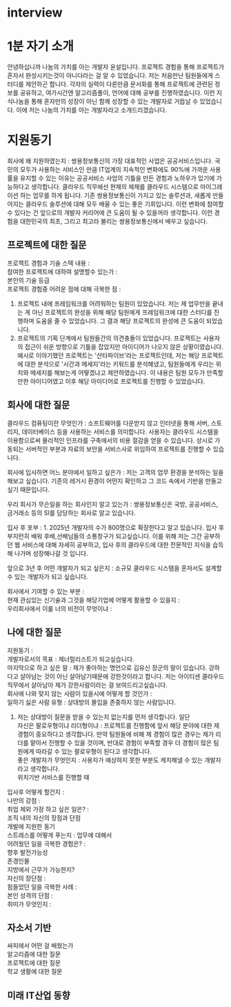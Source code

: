 # interview

# 1분 자기 소개
안녕하십니까 나눔의 가치를 아는 개발자 윤설입니다. 프로젝트 경험을 통해 프로젝트가 혼자서 완성시키는것이 아니다라는 걸 알 수 있었습니다. 저는 처음만난 팀원들에게 스터디를 제안하곤 합니다. 각자의 실력이 다른만큼 문서화를 통해 프로젝트에 관련된 정보를 공유하고, 여가시간엔 알고리즘풀이, 언어에 대해 공부를 진행하였습니다. 이런 지식나눔을 통해 혼자만의 성장이 아닌 함께 성장할 수 있는 개발자로 거듭날 수 있었습니다. 이에 저는 나눔의 가치를 아는 개발자라고 소개드리겠습니다.

# 지원동기

회사에 왜 지원하였는지 :
쌍용정보통신의 가장 대표적인 사업은 공공서비스입니다. 국민의 모두가 사용하는 서비스인 만큼 IT업계의 지속적인 변화에도 90%에 가까운 사용률을 유지할 수 있는 이유는 공공서비스 사업의 기틀을 만든 경험과 노하우가 있기에 가능하다고 생각합니다. 클라우드 직무에선 현재의 체제를 클라우드 시스템으로 마이그레이션 하는 업무를 하게 됩니다. 기존 쌍용정보통신이 가지고 있는 솔루션과, 새롭게 만들어지는 클라우드 솔루션에 대해 모두 배울 수 있는 좋은 기회입니다. 이런 변화에 참여할 수 있다는 건 앞으로의 개발자 커리어에 큰 도움이 될 수 있을꺼라 생각합니다. 이런 경험을 대한민국의 최초, 그리고 최고라 불리는 쌍용정보통신에서 배우고 싶습니다.



## 프로젝트에 대한 질문
프로젝트 경험과 기술 스텍 내용 : <br>
참여한 프로젝트에 대하여 설명할수 있는가 : <br>
본인의 기술 등급 <br>
프로젝트 경험중 어려운 점에 대해 극복한 점 :<br>
1. 프로젝트 내에 프레임워크를 어려워하는 팀원이 있었습니다. 저는 제 업무만을 끝내는 게 아닌 프로젝트의 완성을 위해 해당 팀원에게 프레임워크에 대한 스터디를 진행하며 도움을 줄 수 있었습니다. 그 결과 해당 프로젝트의 완성에 큰 도움이 되었습니다.<br>
2. 프로젝트의 기획 단계에서 팀원들간의 의견충돌이 있었습니다. 프로젝트는 사용자의 접근이 쉬운 방향으로 기틀을 잡았지만 아이디어가 나오지 않은 상황이였습니다. 예시로 이야기했던 프로젝트는 '산타파이브'라는 프로젝트인데, 저는 해당 프로젝트에 대한 분석으로 '시간과 메세지'라는 키워드를 분석해냈고, 팀원들에게 우리는 위치와 메세지를 해보는게 어떻겠냐고 제안하였습니다. 이 내용은 팀원 모두가 만족할만한 아이디어였고 이후 해당 아이디어로 프로젝트를 진행할 수 있었습니다. <br>


## 회사에 대한 질문
클라우드 컴퓨팅이란 무엇인가 : 소프트웨어를 다운받지 않고 인터넷을 통해 서버, 스토리지, 데이터베이스 등을 사용하는 서비스를 의미합니다. 사용자는 클라우드 시스템을 이용함으로써 물리적인 인프라를 구축에서의 비용 절감을 얻을 수 있습니다. 상시로 가동되는 서버적인 부분과 자료의 보안을 서비스사로 위임하여 프로젝트를 진행할 수 있습니다.<br>

회사에 입사하면 어느 분야에서 일하고 싶은가 : 저는 고객의 업무 환경을 분석하는 일을 해보고 싶습니다. 기존의 레거시 환경이 어떤지 확인하고 그 코드 속에서 기반을 만들고 싶기 때문입니다.  <br>

우리 회사가 무슨일을 하는 회사인지 알고 있는가 : 쌍용정보통신은 국방, 공공서비스, 금거래소 등의 SI를 담당하는 회사로 알고 있습니다. <br>

입사 후 포부 : 1. 2025년 개발자의 수가 800명으로 확장한다고 알고 있습니다. 입사 후 부지런히 배워 후배,선배님들의 소통창구가 되고싶습니다. 이를 위해 저는 그간 공부하던 웹 서비스에 대해 자세히 공부하고, 입사 후의 클라우드에 대한 전문적인 지식을 습득해 나가며 성장해나갈 것 입니다.<br>

앞으로 3년 후 어떤 개발자가 되고 싶은지 : 소규모 클라우드 시스템을 혼자서도 설계할 수 있는 개발자가 되고 싶습니다.<br>

회사에서 기여할 수 있는 부분 : <br>
현재 관심있는 신기술과 그것을 해당기업에 어떻게 활용할 수 있을지 : <br>
우리회사에서 이룰 너의 비전이 무엇이냐 : <br>



## 나에 대한 질문
지원동기 : <br>
개발자로서의 목표 : 제너럴리스트가 되고싶습니다.<br>
마지막으로 하고 싶은 말 : 제가 좋아하는 명언으로 김유신 장군의 말이 있습니다. 강하다고 살아남는 것이 아닌 살아남기때문에 강한것이라고 합니다. 저는 아이티센 클라우드 직무에서 살아남아 제가 강한사람이라는 걸 보여드리고싶습니다.<br>
회사에 나와 맞지 않는 사람이 있을시에 어떻게 할 것인가 : <br>
일하기 싫은 사람 유형 : 상대방의 몰입을 존중하지 않는 사람입니다. <br>
 1.  저는 상대방이 질문을 받을 수 있는지 없는지를 먼저 생각합니다. 일단  <br>
자신은 팔로우형이냐 리더형이냐 : 프로젝트를 진행함에 앞서 해당 분야에 대한 제 경험이 중요하다고 생각합니다. 만약 팀원들에 비해 제 경험이 많은 경우는 제가 리더를 맡아서 진행할 수 있을 것이며, 반대로 경험이 부족할 경우 더 경험이 많은 팀원에게 따라갈 수 있는 팔로우형이 된다고 생각합니다.<br>
좋은 개발자가 무엇인지 : 사용자가 예상하지 못한 부분도 캐치해낼 수 있는 개발자 라고 생각합니다. <br>
위치기반 서비스를 진행할 때 <br>

입사후 어떻게 할건지 : <br>
나만의 강점 : <br>
취업 제외 가장 하고 싶은 일은? : <br>
조직 내의 자신의 장점과 단점 <br>
개발에 지원한 동기 <br>
스트레스를 어떻게 푸는지 : 업무에 대해서  <br>
어려웠던 일을 극복한 경험은?  : <br>
향후 발전가능성 <br>
존경인물 <br>
지방에서 근무가 가능한지? <br>
자신의 장단점 : <br>
힘들었던 일을 극복한 사례 : <br>
본인 성격의 단점 : <br>
취미가 무엇인지 : <br>


## 자소서 기반
싸피에서 어떤 걸 배웠는가<br>
알고리즘에 대한 질문<br>
프로젝트에 대한 질문<br>
학교 생활에 대한 질문<br>

## 미래 IT산업 동향


